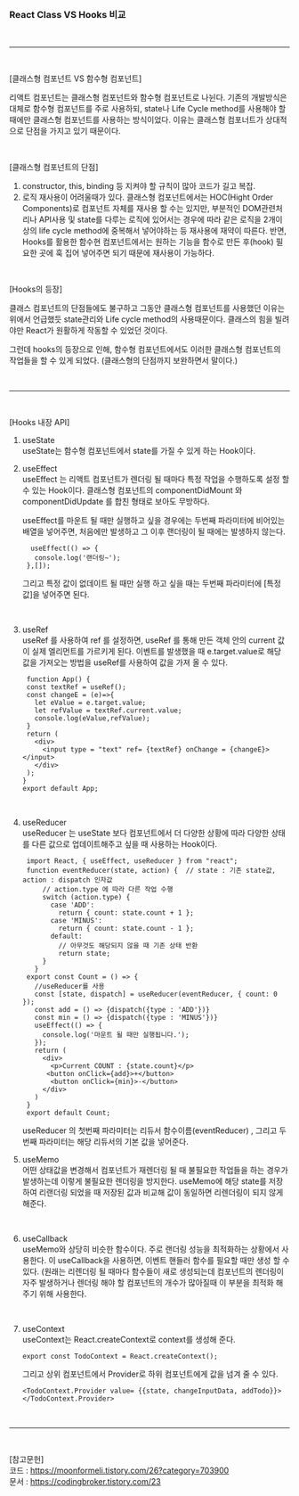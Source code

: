<br/>

### React Class VS Hooks 비교
 
<br/>

---

<br/>

[클래스형 컴포넌트 VS 함수형 컴포넌트]

리액트 컴포넌트는 클래스형 컴포넌트와 함수형 컴포넌트로 나뉜다.
기존의 개발방식은 대체로 함수형 컴포넌트를 주로 사용하되, state나 Life Cycle method를 사용해야 할때에만 클래스형 컴포넌트를 사용하는 방식이었다.
이유는 클래스형 컴포너트가 상대적으로 단점을 가지고 있기 때문이다. 

 
<br/>

[클래스형 컴포넌트의 단점]
1. constructor, this, binding 등 지켜야 할 규칙이 많아 코드가 길고 복잡.
2. 로직 재사용이 어려울때가 있다. 
    클래스형 컴포넌트에서는 HOC(Hight Order Components)로 컴포넌트 자체를 재사용 할 수는 있지만, 
    부분적인 DOM관련처리나 API사용 및 state를 다루는 로직에 있어서는 경우에 따라 같은 로직을 2개이상의 life cycle method에 중복해서 넣어야하는 등 재사용에 재약이 따른다.
    반면, Hooks를 활용한 함수현 컴포넌트에서는 원하는 기능을 함수로 만든 후(hook) 필요한 곳에 훅 집어 넣어주면 되기 때문에 재사용이 가능하다. 

<br/>

[Hooks의 등장]

  클래스 컴포넌트의 단점들에도 불구하고 그동안 클래스형 컴포넌트를 사용했던 이유는 위에서 언급했듯 state관리와 Life cycle method의 사용때문이다. 클래스의 힘을 빌려야만 React가 원활하게 작동할 수 있었던 것이다.

  그런데 hooks의 등장으로 인해, 함수형 컴포넌트에서도 이러한 클래스형 컴포넌트의 작업들을 할 수 있게 되었다.
  (클래스형의 단점까지 보완하면서 말이다.)

<br/>

---

<br/>

[Hooks 내장 API]

1. useState <br/>
    useState는 함수형 컴포넌트에서 state를 가질 수 있게 하는 Hook이다.
2. useEffect <br/>
    useEffect 는 리액트 컴포넌트가 렌더링 될 때마다 특정 작업을 수행하도록 설정 할 수 있는 Hook이다.
    클래스형 컴포넌트의 componentDidMount 와 componentDidUpdate 를 합친 형태로 보아도 무방하다. 
    
    useEffect를 마운트 될 때만 실행하고 싶을 경우에는 두번째 파라미터에 비어있는 배열을 넣어주면, 처음에만 발생하고 그 이후 랜더링이 될 때에는 발생하지 않는다. 
    
         useEffect(() => {
          console.log('랜더링~');
        },[]);

    그리고 특정 값이 없데이트 될 때만 실행 하고 싶을 때는 두번째 파라미터에 [특정값]을 넣어주면 된다.

<br/>

3. useRef <br/>
    useRef 를 사용하여 ref 를 설정하면, useRef 를 통해 만든 객체 안의 current 값이 실제 엘리먼트를 가르키게 된다.
    이벤트를 발생했을 때 e.target.value로 해당 값을 가져오는 방법을 useRef를 사용하여 값을 가져 올 수 있다.
    
        function App() {
        const textRef = useRef();
        const changeE = (e)=>{
          let eValue = e.target.value;
          let refValue = textRef.current.value;
          console.log(eValue,refValue);
        }
        return (
          <div>
            <input type = "text" ref= {textRef} onChange = {changeE}></input>
          </div>
        );
       }
       export default App;


<br/>



4. useReducer <br/>
   useReducer 는 useState 보다 컴포넌트에서 더 다양한 상황에 따라 다양한 상태를 다른 값으로 업데이트해주고 싶을 때 사용하는 Hook이다.
   
        import React, { useEffect, useReducer } from "react";
        function eventReducer(state, action) {  // state : 기존 state값, action : dispatch 인자값
            // action.type 에 따라 다른 작업 수행
            switch (action.type) {
              case 'ADD':
                return { count: state.count + 1 };
              case 'MINUS':
                return { count: state.count - 1 };
              default:
                // 아무것도 해당되지 않을 때 기존 상태 반환
                return state;
            }
          }
        export const Count = () => {
          //useReducer를 사용
          const [state, dispatch] = useReducer(eventReducer, { count: 0 });
          const add = () => {dispatch({type : 'ADD'})}
          const min = () => {dispatch({type : 'MINUS'})}
          useEffect(() => {
            console.log('마운트 될 때만 실행됩니다.');
          });
          return (
            <div>
              <p>Current COUNT : {state.count}</p>
             <button onClick={add}>+</button>
              <button onClick={min}>-</button>
            </div>
          )
        }
        export default Count;
  
      useReducer 의 첫번째 파라미터는 리듀서 함수이름(eventReducer) , 그리고 두번째 파라미터는 해당 리듀서의 기본 값을 넣어준다.
  
  
  
5. useMemo <br/>
   어떤 상태값을 변경해서 컴포넌트가 재렌더링 될 때 불필요한 작업들을 하는 경우가 발생하는데 이렇게 불필요한 렌더링을 방지한다.
   useMemo에 해당 state를 저장하여 리랜더링 되었을 때 저장된 값과 비교해 값이 동일하면 리렌더링이 되지 않게 해준다. 

<br/>

6. useCallback <br/>
   useMemo와 상당히 비슷한 함수이다. 주로 랜더링 성능을 최적화하는 상황에서 사용한다. 
   이 useCallback을 사용하면, 이벤트 핸들러 함수를 필요할 때만 생성 할 수 있다.
   (원래는 리렌더링 될 때마다 함수들이 새로 생성되는데 컴포넌트의 렌더링이 자주 발생하거나 렌더링 해야 할 컴포넌트의 개수가 많아질때 이 부분을 최적화 해주기 위해 사용한다.
   
<br/>

7. useContext <br/>
   useContext는 React.createContext로 context를 생성해 준다. 
   
       export const TodoContext = React.createContext();
       
   그리고 상위 컴포넌트에서 Provider로 하위 컴포넌트에게 값을 넘겨 줄 수 있다. 
  
       <TodoContext.Provider value= {{state, changeInputData, addTodo}}>
       </TodoContext.Provider>

  
 <br/>
  
---

<br/>

[참고문헌] <br/>
코드 : https://moonformeli.tistory.com/26?category=703900 <br/>
문서 : https://codingbroker.tistory.com/23
